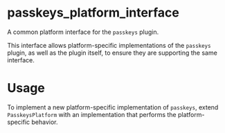 # passkeys_platform_interface

A common platform interface for the `passkeys` plugin.

This interface allows platform-specific implementations of the `passkeys` plugin, as well as the plugin itself, to ensure they are supporting the same interface.

# Usage

To implement a new platform-specific implementation of `passkeys`, extend `PasskeysPlatform` with an implementation that performs the platform-specific behavior.